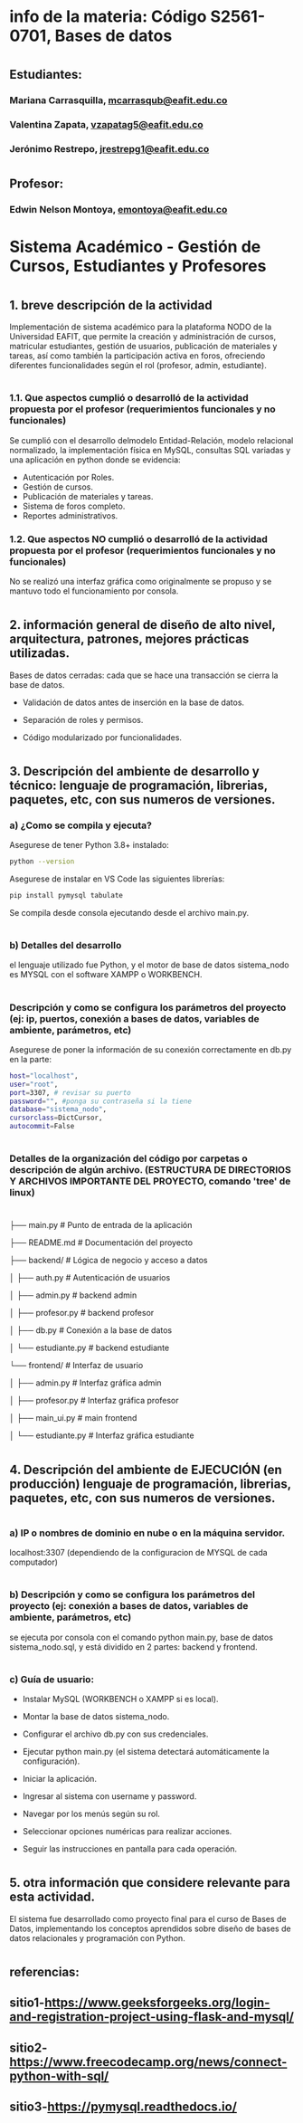 # info de la materia: Código S2561-0701, Bases de datos
#
## Estudiantes: 
### Mariana Carrasquilla, mcarrasqub@eafit.edu.co
### Valentina Zapata, vzapatag5@eafit.edu.co
### Jerónimo Restrepo, jrestrepg1@eafit.edu.co       
#
## Profesor: 
### Edwin Nelson Montoya, emontoya@eafit.edu.co
#
# Sistema Académico - Gestión de Cursos, Estudiantes y Profesores
#
## 1. breve descripción de la actividad
Implementación de sistema académico para la plataforma NODO de la Universidad EAFIT, que permite la creación y administración de cursos, matricular estudiantes, gestión de usuarios, publicación de materiales y tareas, así como también la participación activa en foros, ofreciendo diferentes funcionalidades según el rol (profesor, admin, estudiante).
#
### 1.1. Que aspectos cumplió o desarrolló de la actividad propuesta por el profesor (requerimientos funcionales y no funcionales)

Se cumplió con el desarrollo delmodelo Entidad-Relación, modelo relacional normalizado, la implementación física en MySQL, consultas SQL variadas y una aplicación en python donde se evidencia:

 * Autenticación por Roles.
 * Gestión de cursos.
 * Publicación de materiales y tareas.
 * Sistema de foros completo.
 * Reportes administrativos.

### 1.2. Que aspectos NO cumplió o desarrolló de la actividad propuesta por el profesor (requerimientos funcionales y no funcionales)

No se realizó una interfaz gráfica como originalmente se propuso y se mantuvo todo el funcionamiento por consola.
#
## 2. información general de diseño de alto nivel, arquitectura, patrones, mejores prácticas utilizadas.

Bases de datos cerradas: cada que se hace una transacción se cierra la base de datos.

* Validación de datos antes de inserción en la base de datos.

* Separación de roles y permisos.

* Código modularizado por funcionalidades.
#
## 3. Descripción del ambiente de desarrollo y técnico: lenguaje de programación, librerias, paquetes, etc, con sus numeros de versiones.

### a) ¿Como se compila y ejecuta?
Asegurese de tener Python 3.8+ instalado:
```bash
python --version 
```
Asegurese de instalar en VS Code las siguientes librerías:
```bash
pip install pymysql tabulate
```
 Se compila desde consola ejecutando desde el archivo main.py.
 #
### b) Detalles del desarrollo
 el lenguaje utilizado fue Python, y el motor de base de datos sistema_nodo es MYSQL con el software XAMPP o WORKBENCH.

#
### Descripción y como se configura los parámetros del proyecto (ej: ip, puertos, conexión a bases de datos, variables de ambiente, parámetros, etc)
Asegurese de poner la información de su conexión correctamente en db.py en la parte:
```bash
host="localhost",
user="root",
port=3307, # revisar su puerto
password="", #ponga su contraseña si la tiene
database="sistema_nodo",
cursorclass=DictCursor,
autocommit=False
```
#
### Detalles de la organización del código por carpetas o descripción de algún archivo. (ESTRUCTURA DE DIRECTORIOS Y ARCHIVOS IMPORTANTE DEL PROYECTO, comando 'tree' de linux)

# 
├── main.py            # Punto de entrada de la aplicación

├── README.md          # Documentación del proyecto 

├── backend/           # Lógica de negocio y acceso a datos

│   ├── auth.py        # Autenticación de usuarios

│   ├── admin.py       # backend admin

│   ├── profesor.py    # backend profesor

│   ├── db.py          # Conexión a la base de datos

│   └── estudiante.py  # backend estudiante

└── frontend/          # Interfaz de usuario

│   ├── admin.py       # Interfaz gráfica admin

│   ├── profesor.py    # Interfaz gráfica profesor

│   ├── main_ui.py     # main frontend

│   └── estudiante.py  # Interfaz gráfica estudiante
#
## 4. Descripción del ambiente de EJECUCIÓN (en producción) lenguaje de programación, librerias, paquetes, etc, con sus numeros de versiones.
#
### a) IP o nombres de dominio en nube o en la máquina servidor.
localhost:3307 (dependiendo de la configuracion de MYSQL de cada computador)
#
### b) Descripción y como se configura los parámetros del proyecto (ej: conexión a bases de datos, variables de ambiente, parámetros, etc)
 se ejecuta por consola con el comando python main.py, base de datos sistema_nodo.sql, y está dividido en 2 partes: backend y frontend.
 #
### c) Guía de usuario:

* Instalar MySQL (WORKBENCH o XAMPP si es local).

* Montar la base de datos sistema_nodo.

* Configurar el archivo db.py con sus credenciales.

* Ejecutar python main.py (el sistema detectará automáticamente la configuración).

* Iniciar la aplicación.

* Ingresar al sistema con username y password.

* Navegar por los menús según su rol.

* Seleccionar opciones numéricas para realizar acciones.

* Seguir las instrucciones en pantalla para cada operación.
#
## 5. otra información que considere relevante para esta actividad.
El sistema fue desarrollado como proyecto final para el curso de Bases de Datos, implementando los conceptos aprendidos sobre diseño de bases de datos relacionales y programación con Python.
#
## referencias:
## sitio1-https://www.geeksforgeeks.org/login-and-registration-project-using-flask-and-mysql/ 
## sitio2-https://www.freecodecamp.org/news/connect-python-with-sql/ 
## sitio3-https://pymysql.readthedocs.io/
